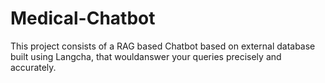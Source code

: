# Medical-Chatbot
This project consists of a RAG based Chatbot based on external database built using Langcha, that wouldanswer your queries precisely and accurately.
